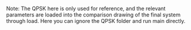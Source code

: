 Note: The QPSK here is only used for reference, and the relevant parameters are loaded into the comparison drawing of the final system through load. Here you can ignore the QPSK folder and run main directly.
